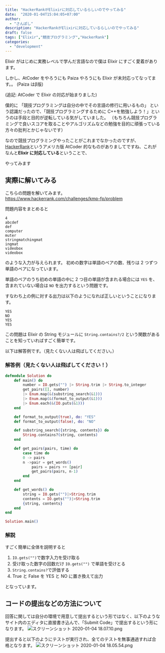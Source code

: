```yaml
---
title: "HackerRankがElixirに対応しているらしいのでやってみる"
date:  "2020-01-04T15:04:05+07:00"
author:
  - "さんぽし"
description: "HackerRankがElixirに対応しているらしいのでやってみる"
draft: false
tags: ["Elixir","競技プログラミング","HackerRank"]
categories:
  - "development"
---
```


Elixir がはじめに実務レベルで学んだ言語なので僕は Elixir にすごく愛着があります。

しかし、AtCoder をやろうにも Paiza やろうにも Elixir が未対応ってなってます。。
(Paiza はβ版)

(追記: AtCoder で Elixir の対応が始まりました)

僕的に
「競技プログラミングは自分の中でその言語の修行に用いるもの」
という認識だったので、「競技プログラミングするために C++を勉強しよう！」というのは手段と目的が逆転している気がしていました。
（もちろん競技プログラミングで良いスコアを取ることやアルゴリズムなどの勉強を目的に頑張っている方々の批判とかじゃないです）

なので競技プログラミングやったことがこれまでなかったのですが、
[HackerRank](https://www.hackerrank.com/)というアメリカ版 AtCoder 的なものがありましてですね、これがなんと**Elixir に対応している**ということで、

やってみます

## 実際に解いてみる
こちらの問題を解いてみます。
https://www.hackerrank.com/challenges/kmp-fp/problem

問題内容をまとめると

```
4
abcdef
def
computer
muter
stringmatchingmat
ingmat
videobox
videobox
```
のような入力が与えられます。
初めの数字は単語のペアの数、残りは 2 つずつ単語のペアになっています。

単語のペアのうち初めの単語の中に 2 つ目の単語が含まれる場合には `YES` を、含まれていない場合は `NO` を出力するという問題です。

すなわち上の例に対する出力は以下のようになれば正しいということになります。

```
YES
NO
YES
YES
```

この問題は Elixir の String モジュールに `String.contains?/2` という関数があることを知っていればすごく簡単です。

以下は解答例です。（見たくない人は飛ばしてください。）

### 解答例（見たくない人は飛ばしてください！）

```Elixir
defmodule Solution do
    def main() do
        number = IO.gets("") |> String.trim |> String.to_integer
        get_pairs([], number)
        |> Enum.map(&(substring_search(&1)))
        |> Enum.map(&(format_to_output(&1)))
        |> Enum.each(&(IO.puts(&1)))
    end

    def format_to_output(true), do: "YES"
    def format_to_output(false), do: "NO"

    def substring_search({string, contents}) do
        String.contains?(string, contents)
    end

    def get_pairs(pairs, time) do
        case time do
        0 -> pairs
        n ->pair = get_words()
            pairs = pairs ++ [pair]
            get_pairs(pairs, n-1)
        end
    end

    def get_words() do
        string = IO.gets("")|>String.trim
        contents = IO.gets("")|>String.trim
        {string, contents}
    end
end

Solution.main()
```

### 解説
すごく簡単に全体を説明すると

1. `IO.gets("")`で数字入力を受け取る
2. 受け取った数字の回数だけ `IO.gets("")` で単語を受けとる
3. `String.contains?`で評価する
4. True と False を YES と NO に置き換えて出力

となっています。

## コードの提出などの方法について

回答に関しては自分の環境で用意して提出するという形ではなく、以下のようなサイト内のエディタに直接書き込んで、「Submit Code」で提出するという形になります。
![スクリーンショット 2020-01-04 18.07.10.png](https://qiita-image-store.s3.ap-northeast-1.amazonaws.com/0/417600/88c1892c-eae3-30b1-458e-f12c1a27b094.png)

提出すると以下のようにテストが実行され、全てのテストを無事通過すれば合格となります。
![スクリーンショット 2020-01-04 18.05.54.png](https://qiita-image-store.s3.ap-northeast-1.amazonaws.com/0/417600/fde764c7-eabb-2fd9-1ded-543441915a24.png)
